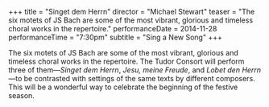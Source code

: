 +++
title = "Singet dem Herrn"
director = "Michael Stewart"
teaser = "The six motets of JS Bach are some of the most vibrant, glorious and timeless choral works in the repertoire."
performanceDate = 2014-11-28
performanceTime = "7:30pm"
subtitle = "Sing a New Song"
+++

The six motets of JS Bach are some of the most vibrant, glorious and timeless choral works in the repertoire. The Tudor Consort will perform three of them—*Singet dem Herrn*, *Jesu, meine Freude*, and *Lobet den Herrn*—to be contrasted with settings of the same texts by different composers. This will be a wonderful way to celebrate the beginning of the festive season.
